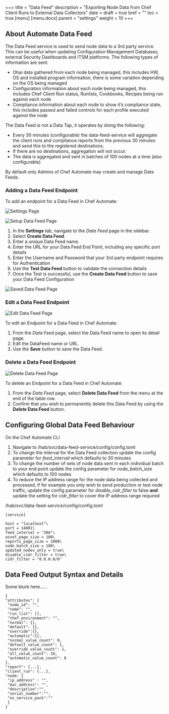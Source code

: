 +++
title = "Data Feed"
description = "Exporting Node Data from Chef Client Runs to External Data Collectors"
date = 
draft = true
bref = ""
toc = true
[menu]
  [menu.docs]
    parent = "settings"
    weight = 10
+++

## About Automate Data Feed

The Data Feed service is used to send node data to a 3rd party service. This can be useful when updating Configuration Management Databases, external Security Dashboards and ITSM platforms.
The following types of information are sent:
 
 - Ohai data gathered from each node being managed, this includes HW, OS and installed program information, there is some variation depending on the OS being managed
 - Configuration information about each node being managed, this includes Chef Client Run status, Runlists, Cookbooks, Recipes being run against each node
 - Compliance information about each node to show it’s compliance state, this includes passed and failed controls for each profile executed against the node

The Data Feed is not a Data Tap, it operates by doing the following:

- Every 30 minutes (configurable) the data-feed-service will aggregate the client runs and compliance reports from the previous 30 minutes and send this to the registered destinations.
- If there are no destinations, aggregation will not occur.
- The data is aggregated and sent in batches of 100 nodes at a time (also configurable)


By default only Admins of Chef Automate may create and manage Data Feeds.

### Adding a Data Feed Endpoint

To add an endpoint for a Data Feed in Chef Automate:

![Settings Page](/images/docs/settings_data_feed.png)

![Setup Data Feed Page](/images/docs/filled_form_create_data_feed.png)

1. In the **Settings** tab, navigate to the _Data Feed_ page in the sidebar.
1. Select **Create Data Feed**.
1. Enter a unique Data Feed name.
1. Enter the URL for your Data Feed End Point, including any specific port details
1. Enter the Username and Password that your 3rd party endpoint requires for Authentication
1. Use the **Test Data Feed** button to validate the connection details
1. Once the Test is successful, use the **Create Data Feed** button to save your Data Feed Configuration

![Saved Data Feed Page](/images/docs/saved_data_feed.png)

### Edit a Data Feed Endpoint

![Edit Data Feed Page](/images/docs/edit_data_feed.png)

To edit an Endpoint for a Data Feed in Chef Automate:

1. From the _Data Feed_ page, select the Data Feed name to open its detail page.
1. Edit the DataFeed name or URL.
1. Use the **Save** button to save the Data Feed.

### Delete a Data Feed Endpoint

![Delete Data Feed Page](/images/docs/option_delete_datafeed.png)

To delete an Endpoint for a Data Feed in Chef Automate:

1. From the _Data Feed_ page, select **Delete Data Feed** from the menu at the end of the table row.
1. Confirm that you wish to permanently delete this Data Feed by using the **Delete Data Feed** button.

## Configuring Global Data Feed Behaviour

On the Chef Automate CLI

1. Navigate to /hab/svc/data-feed-service/config/config.toml
1. To change the interval for the Data Feed collection update the config parameter for *feed_interval* which defaults to 30 minutes
1. To change the number of sets of node data sent in each individual batch to your end point update the config parameter for *node_batch_size* which defaults to 100 nodes
1. To reduce the IP address range for the node data being collected and processed, if for example you only wish to send production or test node traffic, update the config parameter for *disable_cidr_filter* to false **and** update the setting for *cidr_filter* to cover the IP address range required

/hab/svc/data-feed-service/config/config.toml

    [service]

    host = "localhost"\
    port = 14001\
    feed_interval = "30m"\
    asset_page_size = 100\
    reports_page_size = 1000\
    node_batch_size = 100\
    updated_nodes_only = true\
    disable_cidr_filter = true\
    cidr_filter = "0.0.0.0/0"

## Data Feed Output Syntax and Details

Some blurb here......

    {
    "attributes": {
     "node_id": "",
     "name": "",
     "run_list": [],
     "chef_environment": "",
     "normal": {},
     "default": {},
     "override":{},
     "automatic":{},
     "normal_value_count": 0,
     "default_value_count": 1,
     "override_value_count": 1,
     "all_value_count": 10,
     "automatic_value_count": 8
    },
    "report": {...},
    "client_run": {...},
    "node: {
     "ip_address" : "",
     "mac_address": "",
     "description":"",
     "serial_number":"",
     "os_service_pack":""
     }
    }



